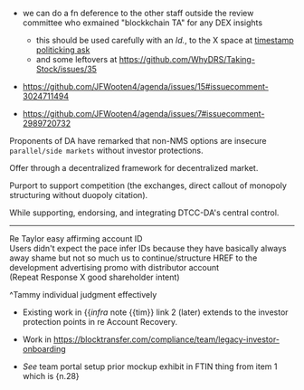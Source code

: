 - we can do a fn deference  to the other staff outside the review committee who exmained "blockkchain TA" for any DEX insights
  - this should be used carefully with an _Id._, to the X space at [timestamp politicking ask](https://x.com/whydrs/status/1958272783705592272)
  - and some leftovers at https://github.com/WhyDRS/Taking-Stock/issues/35

- https://github.com/JFWooten4/agenda/issues/15#issuecomment-3024711494
- https://github.com/JFWooten4/agenda/issues/7#issuecomment-2989720732



Proponents of DA have remarked that non-NMS options are insecure `parallel/side markets` without investor protections.  

Offer through a decentralized framework for decentralized market.  

Purport to support competition (the exchanges, direct callout of monopoly structuring without duopoly citation).  

While supporting, endorsing, and integrating DTCC-DA's central control.

---

Re Taylor easy affirming account ID  
Users didn't expect the pace infer IDs because they have basically always away shame but not so much us to continue/structure HREF to the development advertising promo with distributor account  
(Repeat Response X good shareholder intent)

^Tammy individual judgment effectively

- Existing work in {{_infra_ note {{tim}} link 2 (later) extends to the investor protection points in re Account Recovery.  

- Work in https://blocktransfer.com/compliance/team/legacy-investor-onboarding  

- _See_ team portal setup prior mockup exhibit in FTIN thing from item 1 which is {n.28}  

